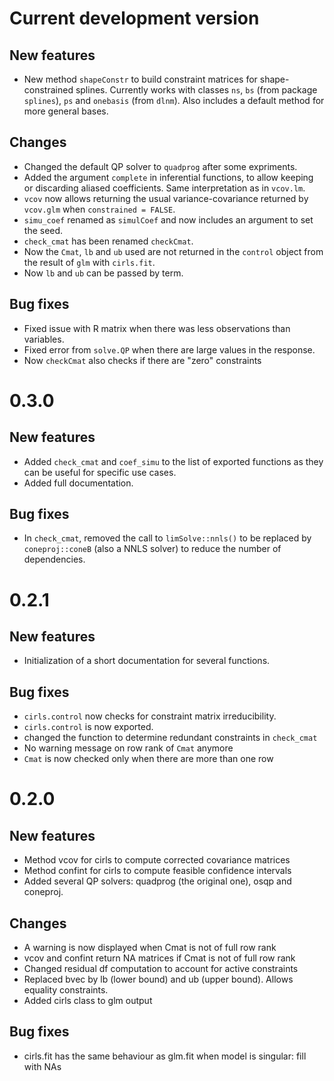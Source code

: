 # Current development version

## New features
- New method `shapeConstr` to build constraint matrices for shape-constrained splines. Currently works with classes `ns`, `bs` (from package `splines`), `ps` and `onebasis` (from `dlnm`). Also includes a default method for more general bases.

## Changes
- Changed the default QP solver to `quadprog` after some expriments.
- Added the argument `complete` in inferential functions, to allow keeping or discarding aliased coefficients. Same interpretation as in `vcov.lm`.
- `vcov` now allows returning the usual variance-covariance returned by `vcov.glm` when `constrained = FALSE`.
- `simu_coef` renamed as `simulCoef` and now includes an argument to set the seed. 
- `check_cmat` has been renamed `checkCmat`.
- Now the `Cmat`, `lb` and `ub` used are not returned in the `control` object from the result of `glm` with `cirls.fit`.
- Now `lb` and `ub` can be passed by term.

## Bug fixes
- Fixed issue with R matrix when there was less observations than variables.
- Fixed error from `solve.QP` when there are large values in the response.
- Now `checkCmat` also checks if there are "zero" constraints

# 0.3.0

## New features
- Added `check_cmat` and `coef_simu` to the list of exported functions as they can be useful for specific use cases.
- Added full documentation.

## Bug fixes
- In `check_cmat`, removed the call to `limSolve::nnls()` to be replaced by `coneproj::coneB` (also a NNLS solver) to reduce the number of dependencies.

# 0.2.1

## New features
- Initialization of a short documentation for several functions.

## Bug fixes
- `cirls.control` now checks for constraint matrix irreducibility.
- `cirls.control` is now exported.
- changed the function to determine redundant constraints in `check_cmat`
- No warning message on row rank of `Cmat` anymore
- `Cmat` is now checked only when there are more than one row

# 0.2.0

## New features
- Method vcov for cirls to compute corrected covariance matrices
- Method confint for cirls to compute feasible confidence intervals
- Added several QP solvers: quadprog (the original one), osqp and coneproj.

## Changes
- A warning is now displayed when Cmat is not of full row rank
- vcov and confint return NA matrices if Cmat is not of full row rank
- Changed residual df computation to account for active constraints
- Replaced bvec by lb (lower bound) and ub (upper bound). Allows equality constraints.
- Added cirls class to glm output

## Bug fixes
- cirls.fit has the same behaviour as glm.fit when model is singular: fill with NAs
